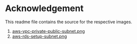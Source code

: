 # Acknowledgement

This readme file contains the source for the respective images.

1. [aws-vpc-private-public-subnet.png](https://docs.aws.amazon.com/images/vpc/latest/userguide/images/default-vpc-diagram.png)
2. [aws-rds-setup-subnet.png](https://docs.aws.amazon.com/images/AmazonRDS/latest/UserGuide/images/con-VPC-sec-grp.png)